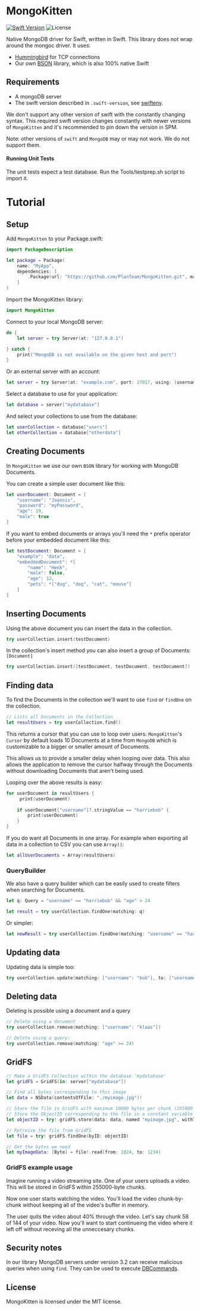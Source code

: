 # MongoKitten

[![Swift Version](https://img.shields.io/badge/swift-3.0-orange.svg)](https://swift.org)
![License](https://img.shields.io/github/license/planteam/mongokitten.svg)

Native MongoDB driver for Swift, written in Swift. This library does not wrap around the mongoc driver. It uses:

- [Hummingbird](https://github.com/qutheory/Hummingbird) for TCP connections
- Our own [BSON](https://github.com/PlanTeam/BSON) library, which is also 100% native Swift

## Requirements

- A mongoDB server
- The swift version described in `.swift-version`, see [swiftenv](http://swiftenv.fuller.li/en/latest/).

We don't support any other version of swift with the constantly changing syntax. This required swift version changes constantly with newer versions of `MongoKitten` and it's recommended to pin down the version in SPM.

Note: other versions of `swift` and `MongoDB` may or may not work. We do not support them.

#### Running Unit Tests
The unit tests expect a test database. Run the Tools/testprep.sh script to import it.

# Tutorial

## Setup

Add `MongoKitten` to your Package.swift:

```swift
import PackageDescription

let package = Package(
	name: "MyApp",
	dependencies: [
		.Package(url: "https://github.com/PlanTeam/MongoKitten.git", majorVersion: 0, minor: 5)
	]
)
```

Import the MongoKitten library:

```swift
import MongoKitten
```

Connect to your local MongoDB server:

```swift
do {
	let server = try Server(at: "127.0.0.1")

} catch {
	print("MongoDB is not available on the given host and port")
}
```

Or an external server with an account:

```swift
let server = try Server(at: "example.com", port: 27017, using: (username: "my-user", password: "my-pass"))
```

Select a database to use for your application:

```swift
let database = server["mydatabase"]
```

And select your collections to use from the database:

```swift
let userCollection = database["users"]
let otherCollection = database["otherdata"]
```

## Creating Documents

In `MongoKitten` we use our own `BSON` library for working with MongoDB Documents.

You can create a simple user document like this:

```swift
let userDocument: Document = [
	"username": "Joannis",
	"password": "myPassword",
	"age": 19,
	"male": true
]
```

If you want to embed documents or arrays you'll need the `*` prefix operator before your embedded document like this:

```swift
let testDocument: Document = [
	"example": "data",
	"embeddedDocument": *[
		"name": "Henk",
		"male": false,
		"age": 12,
		"pets": *["dog", "dog", "cat", "mouse"]
	]
]
```

## Inserting Documents

Using the above document you can insert the data in the collection.

```swift
try userCollection.insert(testDocument)
```

In the collection's insert method you can also insert a group of Documents: `[Document]`

```swift
try userCollection.insert([testDocument, testDocument, testDocument])
```

## Finding data

To find the Documents in the collection we'll want to use `find` or `findOne` on the collection.

```swift
// Lists all Documents in the Collection
let resultUsers = try userCollection.find()
```

This returns a cursor that you can use to loop over users. `MongoKitten`'s `Cursor` by default loads 10 Documents at a time from `MongoDB` which is customizable to a bigger or smaller amount of Documents.

This allows us to provide a smaller delay when looping over data. This also allows the application to remove the cursor halfway through the Documents without downloading Documents that aren't being used.

Looping over the above results is easy:

```swift
for userDocument in resultUsers {
	 print(userDocument)
	
    if userDocument["username"]?.stringValue == "harriebob" {
        print(userDocument)
    }
}
```

If you do want all Documents in one array. For example when exporting all data in a collection to CSV you can use `Array()`:

```swift
let allUserDocuments = Array(resultUsers)
```

### QueryBuilder

We also have a query builder which can be easily used to create filters when searching for Documents.

```swift
let q: Query = "username" == "harriebob" && "age" > 24

let result = try userCollection.findOne(matching: q)
```

Or simpler:

```swift
let newResult = try userCollection.findOne(matching: "username" == "harriebob" && "age" > 24)
```

## Updating data

Updating data is simple too:

```swift
try userCollection.update(matching: ["username": "bob"], to: ["username": "anotherbob"])
```

## Deleting data

Deleting is possible using a document and a query

```swift
// Delete using a document
try userCollection.remove(matching: ["username": "klaas"])

// Delete using a query:
try userCollection.remove(matching: "age" >= 24)
```

## GridFS

```swift
// Make a GridFS Collection within the database 'mydatabase'
let gridFS = GridFS(in: server["mydatabase"])

// Find all bytes corresponding to this image
let data = NSData(contentsOfFile: "./myimage.jpg")!

// Store the file in GridFS with maximum 10000 bytes per chunk (255000 is the recommended default) and doesn't need to be set
// Store the ObjectID corresponding to the file in a constant variable
let objectID = try! gridFS.store(data: data, named "myimage.jpg", withType: "image/jpeg", inChunksOf: 10000)

// Retreive the file from GridFS
let file = try! gridFS.findOne(byID: objectID)

// Get the bytes we need
let myImageData: [Byte] = file!.read(from: 1024, to: 1234)
```

### GridFS example usage

Imagine running a video streaming site. One of your users uploads a video. This will be stored in GridFS within 255000-byte chunks.

Now one user starts watching the video. You'll load the video chunk-by-chunk without keeping all of the video's buffer in memory.

The user quits the video about 40% through the video. Let's say chunk 58 of 144 of your video. Now you'll want to start continueing the video where it left off without receving all the unneccesary chunks.

## Security notes

In our library MongoDB servers under version 3.2 can receive malicious queries when using `find`.
They can be used to execute [DBCommands](https://docs.mongodb.org/manual/reference/command/).

## License

MongoKitten is licensed under the MIT license.
